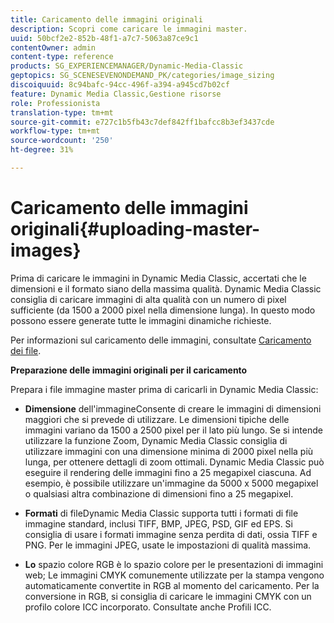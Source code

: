 ```yaml
---
title: Caricamento delle immagini originali
description: Scopri come caricare le immagini master.
uuid: 50bcf2e2-852b-48f1-a7c7-5063a87ce9c1
contentOwner: admin
content-type: reference
products: SG_EXPERIENCEMANAGER/Dynamic-Media-Classic
geptopics: SG_SCENESEVENONDEMAND_PK/categories/image_sizing
discoiquuid: 8c94bafc-94cc-496f-a394-a945cd7b02cf
feature: Dynamic Media Classic,Gestione risorse
role: Professionista
translation-type: tm+mt
source-git-commit: e727c1b5fb43c7def842ff1bafcc8b3ef3437cde
workflow-type: tm+mt
source-wordcount: '250'
ht-degree: 31%

---
```



# Caricamento delle immagini originali{#uploading-master-images}

Prima di caricare le immagini in Dynamic Media Classic, accertati che le dimensioni e il formato siano della massima qualità. Dynamic Media Classic consiglia di caricare immagini di alta qualità con un numero di pixel sufficiente (da 1500 a 2000 pixel nella dimensione lunga). In questo modo possono essere generate tutte le immagini dinamiche richieste.

Per informazioni sul caricamento delle immagini, consultate [Caricamento dei file](uploading-files.md#uploading_files).

**Preparazione delle immagini originali per il caricamento**

Prepara i file immagine master prima di caricarli in Dynamic Media Classic:

* **Dimensione**
dell&#39;immagineConsente di creare le immagini di dimensioni maggiori che si prevede di utilizzare. Le dimensioni tipiche delle immagini variano da 1500 a 2500 pixel per il lato più lungo. Se si intende utilizzare la funzione Zoom, Dynamic Media Classic consiglia di utilizzare immagini con una dimensione minima di 2000 pixel nella più lunga, per ottenere dettagli di zoom ottimali. Dynamic Media Classic può eseguire il rendering delle immagini fino a 25 megapixel ciascuna. Ad esempio, è possibile utilizzare un&#39;immagine da 5000 x 5000 megapixel o qualsiasi altra combinazione di dimensioni fino a 25 megapixel.

* **Formati**
di fileDynamic Media Classic supporta tutti i formati di file immagine standard, inclusi TIFF, BMP, JPEG, PSD, GIF ed EPS. Si consiglia di usare i formati immagine senza perdita di dati, ossia TIFF e PNG. Per le immagini JPEG, usate le impostazioni di qualità massima.

* **Lo**
spazio colore RGB è lo spazio colore per le presentazioni di immagini web; Le immagini CMYK comunemente utilizzate per la stampa vengono automaticamente convertite in RGB al momento del caricamento. Per la conversione in RGB, si consiglia di caricare le immagini CMYK con un profilo colore ICC incorporato. Consultate anche Profili ICC.
